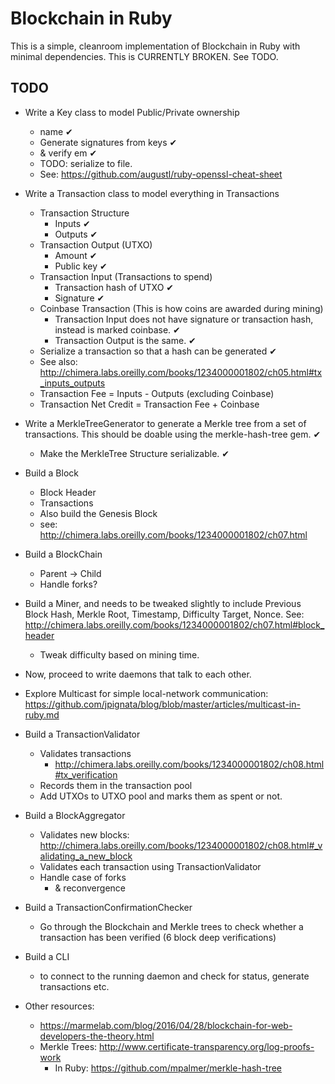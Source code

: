 # Blockchain in Ruby

This is a simple, cleanroom implementation of Blockchain in Ruby with minimal dependencies. This is CURRENTLY BROKEN. See TODO.

## TODO

* Write a Key class to model Public/Private ownership
  * name ✔︎
  * Generate signatures from keys ✔︎
  * & verify em ✔︎
  * TODO: serialize to file.
  * See: https://github.com/augustl/ruby-openssl-cheat-sheet
* Write a Transaction class to model everything in Transactions
  * Transaction Structure
    * Inputs ✔︎
    * Outputs ✔︎
  * Transaction Output (UTXO)
    * Amount ✔︎
    * Public key ✔︎
  * Transaction Input (Transactions to spend)
    * Transaction hash of UTXO ✔︎
    * Signature ✔︎
  * Coinbase Transaction (This is how coins are awarded during mining)
    * Transaction Input does not have signature or transaction hash, instead is marked coinbase. ✔︎
    * Transaction Output is the same. ✔︎
  * Serialize a transaction so that a hash can be generated ✔︎
  * See also: http://chimera.labs.oreilly.com/books/1234000001802/ch05.html#tx_inputs_outputs
  * Transaction Fee = Inputs - Outputs (excluding Coinbase)
  * Transaction Net Credit = Transaction Fee + Coinbase
* Write a MerkleTreeGenerator to generate a Merkle tree from a set of transactions. This should be doable using the merkle-hash-tree gem. ✔︎
  * Make the MerkleTree Structure serializable. ✔︎
* Build a Block
  * Block Header
  * Transactions
  * Also build the Genesis Block
  * see: http://chimera.labs.oreilly.com/books/1234000001802/ch07.html
* Build a BlockChain
  * Parent -> Child
  * Handle forks?
* Build a Miner, and needs to be tweaked slightly to include Previous Block Hash, Merkle Root, Timestamp, Difficulty Target, Nonce. See: http://chimera.labs.oreilly.com/books/1234000001802/ch07.html#block_header
  * Tweak difficulty based on mining time.

* Now, proceed to write daemons that talk to each other.

* Explore Multicast for simple local-network communication: https://github.com/jpignata/blog/blob/master/articles/multicast-in-ruby.md

* Build a TransactionValidator
  * Validates transactions
    * http://chimera.labs.oreilly.com/books/1234000001802/ch08.html#tx_verification
  * Records them in the transaction pool
  * Add UTXOs to UTXO pool and marks them as spent or not.

* Build a BlockAggregator
  * Validates new blocks: http://chimera.labs.oreilly.com/books/1234000001802/ch08.html#_validating_a_new_block
  * Validates each transaction using TransactionValidator
  * Handle case of forks
    * & reconvergence

* Build a TransactionConfirmationChecker
  * Go through the Blockchain and Merkle trees to check whether a transaction has been verified (6 block deep verifications)
* Build a CLI
  * to connect to the running daemon and check for status, generate transactions etc.

* Other resources:
  * https://marmelab.com/blog/2016/04/28/blockchain-for-web-developers-the-theory.html
  * Merkle Trees: http://www.certificate-transparency.org/log-proofs-work
    * In Ruby: https://github.com/mpalmer/merkle-hash-tree
